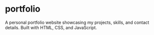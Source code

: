 # portfolio
A personal portfolio website showcasing my projects, skills, and contact details. Built with HTML, CSS, and JavaScript.
